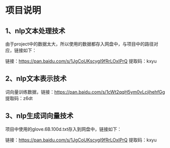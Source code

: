 # 项目说明

## 1、nlp文本处理技术

由于project中的数据太大，所以使用的数据都存入网盘中，与项目中的路径对应，链接如下：

链接：https://pan.baidu.com/s/1JgCoUKscygI9fRrLOxIPrQ 
提取码：kxyu 

## 2、nlp文本表示技术

词向量训练数据，链接：https://pan.baidu.com/s/1cWt2qqH5ym0vLcjihehfGg 提取码：z6dt

## 3、nlp生成词向量技术

项目中使用的glove.6B.100d.txt存入到网盘中，链接如下：

链接：https://pan.baidu.com/s/1JgCoUKscygI9fRrLOxIPrQ 
提取码：kxyu 

